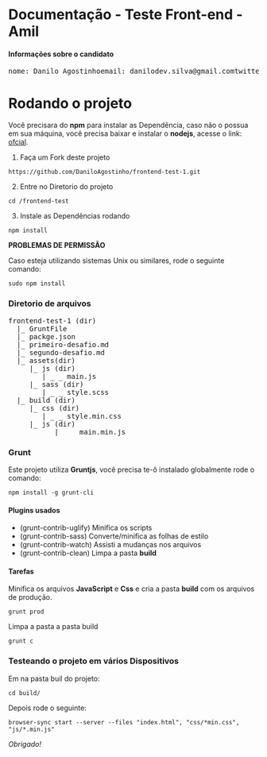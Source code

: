 # Documentação - Teste Front-end - Amil

#### Informações sobre o candidato
<pre>nome: Danilo Agostinhoemail: danilodev.silva@gmail.comtwitter: @danilodevgithub: DaniloAgostinho</pre>

# Rodando o projeto
Você precisara do **npm** para instalar as Dependência, caso não o possua em sua máquina, você precisa baixar e instalar o **nodejs**, acesse o link: [ofcial](https://nodejs.org/en/).

1. Faça um Fork deste projeto
```
https://github.com/DaniloAgostinho/frontend-test-1.git
```
2. Entre no Diretorio do projeto
```
cd /frontend-test
```

3. Instale as Dependências rodando
```
npm install
```

**PROBLEMAS DE PERMISSÃO**

Caso esteja utilizando sistemas Unix ou similares, rode o seguinte comando:

```
sudo npm install
```

### Diretorio de arquivos

<pre>
frontend-test-1 (dir)
  |_ GruntFile
  |_ packge.json
  |_ primeiro-desafio.md
  |_ segundo-desafio.md
  |_ assets(dir)
     |_ js (dir)
        | _ _ main.js
     |_ sass (dir)
        | _ _ style.scss
  |_ build (dir)
     |_ css (dir)
        | _ _ style.min.css
     |_ js (dir)
           | _ _ main.min.js
</pre>

### Grunt

Este projeto utiliza **Gruntjs**, você precisa te-ô instalado globalmente rode o comando:

```
npm install -g grunt-cli
```

#### Plugins usados

- (grunt-contrib-uglify) Minifica os scripts
- (grunt-contrib-sass) Converte/minifica as folhas de estilo
- (grunt-contrib-watch) Assisti a mudanças nos arquivos
- (grunt-contrib-clean) Limpa a pasta **build**

#### Tarefas
Minifica os arquivos **JavaScript** e **Css** e cria a pasta **build** com os arquivos de produção.
```
grunt prod
```

Limpa a pasta a pasta build
```
grunt c
```

### Testeando o projeto em vários Dispositivos

Em na pasta buil do projeto:

```
cd build/
```

Depois rode o seguinte:

```
browser-sync start --server --files "index.html", "css/*min.css", "js/*.min.js"
```


*Obrigado!*
